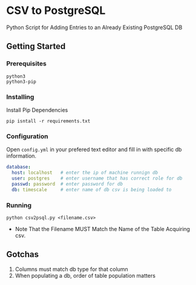 # CSV to PostgreSQL
Python Script for Adding Entries to an Already Existing PostgreSQL DB

## Getting Started

### Prerequisites
```
python3
python3-pip
```

### Installing
Install Pip Dependencies
```
pip isntall -r requirements.txt
```

### Configuration
Open `config.yml` in your prefered text editor and fill in with specific db information.

```yml
database: 
  host: localhost 	# enter the ip of machine runnign db
  user: postgres	# enter username that has correct role for db
  passwd: password 	# enter password for db
  db: timescale		# enter name of db csv is being loaded to 
```

### Running 
```
python csv2psql.py <filename.csv>
```
* Note That the Filename MUST Match the Name of the Table Acquiring csv.

## Gotchas
1. Columns must match db type for that column
2. When populating a db, order of table population matters

